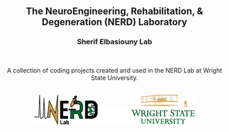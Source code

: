 <h2 align="center">The NeuroEngineering, Rehabilitation, & Degeneration (NERD) Laboratory</h1>
<h3 align="center">Sherif Elbasiouny Lab</h2>

<br>
<p align="center">
  A collection of coding projects created and used in the NERD Lab at Wright State University.
</p>
<br>

<div align="center">
  <img width="29%" src="../resources/NERD_no_bg.png" alt="NERD Lab Logo">
  <img width="14%" src="../resources/transparent_picture.png">
  <img width="29%" src="../resources/WSU_logo.png" alt="WSU Logo">
</div>
